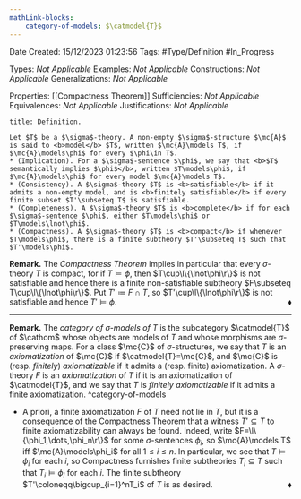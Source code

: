 ```yaml
---
mathLink-blocks:
    category-of-models: $\catmodel{T}$
---
```


<div class="topSpace"></div>

Date Created: 15/12/2023 01:23:56
Tags: #Type/Definition #In_Progress

Types: <i>Not Applicable</i>
Examples: <i>Not Applicable</i>
Constructions: <i>Not Applicable</i>
Generalizations: <i>Not Applicable</i>

Properties: [[Compactness Theorem]]
Sufficiencies: <i>Not Applicable</i>
Equivalences: <i>Not Applicable</i>
Justifications: <i>Not Applicable</i>

``` ad-Definition
title: Definition.

Let $T$ be a $\sigma$-theory. A non-empty $\sigma$-structure $\mc{A}$ is said to <b>model</b> $T$, written $\mc{A}\models T$, if $\mc{A}\models\phi$ for every $\phi\in T$.
* (Implication). For a $\sigma$-sentence $\phi$, we say that <b>$T$ semantically implies $\phi$</b>, written $T\models\phi$, if $\mc{A}\models\phi$ for every model $\mc{A}\models T$.
* (Consistency). A $\sigma$-theory $T$ is <b>satisfiable</b> if it admits a non-empty model, and is <b>finitely satisfiable</b> if every finite subset $T'\subseteq T$ is satisfiable.
* (Completeness). A $\sigma$-theory $T$ is <b>complete</b> if for each $\sigma$-sentence $\phi$, either $T\models\phi$ or $T\models\lnot\phi$.
* (Compactness). A $\sigma$-theory $T$ is <b>compact</b> if whenever $T\models\phi$, there is a finite subtheory $T'\subseteq T$ such that $T'\models\phi$.

```

<b>Remark.</b> The <i>Compactness Theorem</i> implies in particular that every $\sigma$-theory $T$ is compact, for if $T\models\phi$, then $T\cup\l\{\lnot\phi\r\}$ is not satisfiable and hence there is a finite non-satisfiable subtheory $F\subseteq T\cup\l\{\lnot\phi\r\}$. Put $T'\coloneqq F\cap T$, so $T'\cup\l\{\lnot\phi\r\}$ is not satisfiable and hence $T'\models\phi$.<span style="float:right;">$\blacklozenge$</span>

---

<b>Remark.</b> The <i>category of $\sigma$-models of $T$</i> is the subcategory $\catmodel{T}$ of $\cathom$ whose objects are models of $T$ and whose morphisms are $\sigma$-preserving maps. For a class $\mc{C}$ of $\sigma$-structures, we say that $T$ is an <i>axiomatization</i> of $\mc{C}$ if $\catmodel{T}=\mc{C}$, and $\mc{C}$ is (resp. <i>finitely</i>) <i>axiomatizable</i> if it admits a (resp. finite) axiomatization. A $\sigma$-theory $F$ is an <i>axiomatization</i> of $T$ if it is an axiomatization of $\catmodel{T}$, and we say that $T$ is <i>finitely axiomatizable</i> if it admits a finite axiomatization. ^category-of-models
* A priori, a finite axiomatization $F$ of $T$ need not lie in $T$, but it is a consequence of the Compactness Theorem that a witness $T'\subseteq T$ to finite axiomatizability can always be found. Indeed, write $F=\l\{\phi_1,\dots,\phi_n\r\}$ for some $\sigma$-sentences $\phi_i$, so $\mc{A}\models T$ iff $\mc{A}\models\phi_i$ for all $1\leq i\leq n$. In particular, we see that $T\models\phi_i$ for each $i$, so Compactness furnishes finite subtheories $T_i\subseteq T$ such that $T_i\models\phi_i$ for each $i$. The finite subtheory $T'\coloneqq\bigcup_{i=1}^nT_i$ of $T$ is as desired.<span style="float:right;">$\blacklozenge$</span>
